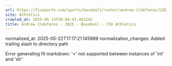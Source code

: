 ```yaml
---
url: https://fiusports.com/sports/baseball/roster/andrew-ildefonso/12821/
site: Athletics
crawled_at: 2025-05-13T10:04:43.462242
title: Andrew Ildefonso - 2025 - Baseball - FIU Athletics
---
```

normalized_at: 2025-05-22T17:17:21.145989
normalization_changes: Added trailing slash to directory path

Error generating fit markdown: '<' not supported between instances of 'int' and 'str'